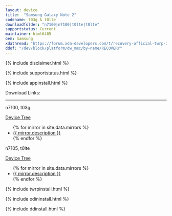 ```yaml
---
layout: device
title:  "Samsung Galaxy Note 2"
codename: t03g & t0lte
downloadfolder: "n7100|n7100|t0lte|t0lte"
supportstatus: Current
maintainer: html6405
oem: Samsung
xdathread: "https://forum.xda-developers.com/t/recovery-official-twrp-3-6-0_9-0-t03g-n7100-t0lte-n7105.4263819/post-84858941"
ddof: "/dev/block/platform/dw_mmc/by-name/RECOVERY"
---
```


{% include disclaimer.html %}

{% include supportstatus.html %}

{% include appinstall.html %}

<div class='page-heading'>Download Links:</div>
<hr />
<p class="text">n7100, t03g:</p>
<a href="https://github.com/TeamWin/android_device_samsung_n7100">Device Tree</a>
<ul>
{% for mirror in site.data.mirrors %}
  <li>
    <a href="{{ mirror.baseurl }}n7100">
      {{ mirror.description }}
    </a>
  </li>
{% endfor %}
</ul>
<p class="text">n7105, t0lte</p>
<a href="https://github.com/TeamWin/android_device_samsung_t0lte">Device Tree</a>
<ul>
{% for mirror in site.data.mirrors %}
  <li>
    <a href="{{ mirror.baseurl }}t0lte">
      {{ mirror.description }}
    </a>
  </li>
{% endfor %}
</ul>

{% include twrpinstall.html %}

{% include odininstall.html %}

{% include ddinstall.html %}
